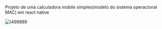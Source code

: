 Projeto de uma calculadora mobile simples(modelo do sistema operacional MAC) em react native

![i499889](https://github.com/FabianoSouzaCotrim/calculator/assets/54280537/f770e070-18d9-4f57-9a55-629437d7021a)
